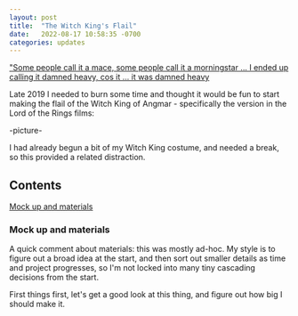 ```yaml
---
layout: post
title:  "The Witch King's Flail"
date:   2022-08-17 10:58:35 -0700
categories: updates
---
```

["Some people call it a mace, some people call it a morningstar ... I ended up calling it damned heavy, cos it ... it was damned heavy](https://www.youtube.com/watch?v=ZAO4t8672hc&ab_channel=Baronessa)

Late 2019 I needed to burn some time and thought it would be fun to start making the flail of the Witch King of Angmar - specifically the version in the Lord of the Rings films:

-picture-

I had already begun a bit of my Witch King costume, and needed a break, so this provided a related distraction. 

## Contents
[Mock up and materials]()

### Mock up and materials
A quick comment about materials: this was mostly ad-hoc. My style is to figure out a broad idea at the start, and then sort out smaller details as time and project progresses, so I'm not locked into many tiny cascading decisions from the start. 

First things first, let's get a good look at this thing, and figure out how big I should make it.






[jekyll-docs]: https://jekyllrb.com/docs/home
[jekyll-gh]:   https://github.com/jekyll/jekyll
[jekyll-talk]: https://talk.jekyllrb.com/
